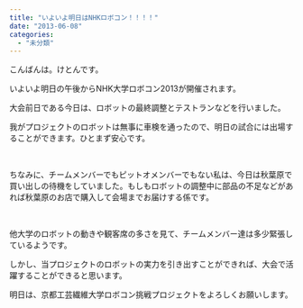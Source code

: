 ```yaml
---
title: "いよいよ明日はNHKロボコン！！！！"
date: "2013-06-08"
categories: 
  - "未分類"
---
```


こんばんは。けとんです。

いよいよ明日の午後からNHK大学ロボコン2013が開催されます。

大会前日である今日は、ロボットの最終調整とテストランなどを行いました。

我がプロジェクトのロボットは無事に車検を通ったので、明日の試合には出場することができます。ひとまず安心です。

 

ちなみに、チームメンバーでもピットオメンバーでもない私は、今日は秋葉原で買い出しの待機をしていました。もしもロボットの調整中に部品の不足などがあれば秋葉原のお店で購入して会場までお届けする係です。

 

他大学のロボットの動きや観客席の多さを見て、チームメンバー達は多少緊張しているようです。

しかし、当プロジェクトのロボットの実力を引き出すことができれば、大会で活躍することができると思います。

明日は、京都工芸繊維大学ロボコン挑戦プロジェクトをよろしくお願いします。
